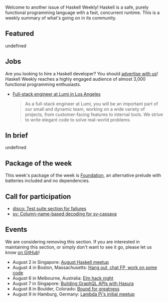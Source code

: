 <!-- 2018-08-02 unpublished -->

Welcome to another issue of Haskell Weekly!
Haskell is a safe, purely functional programming language with a fast, concurrent runtime.
This is a weekly summary of what's going on in its community.

## Featured

undefined

## Jobs

Are you looking to hire a Haskell developer?
You should [advertise with us](/advertising.html)!
Haskell Weekly reaches a highly engaged audience of almost 3,000 functional programming enthusiasts.

-   [Full-stack engineer at Lumi in Los Angeles](https://www.lumi.com/jobs/full-stack-engineer)

    > As a full-stack engineer at Lumi, you will be an important part of our small and dynamic team, working on a wide variety of projects, from customer-facing features to internal tools. We strive to write elegant code to solve real-world problems.

## In brief

undefined

## Package of the week

This week's package of the week is [Foundation](https://www.stackage.org/lts-12.4/package/foundation-0.0.21),
an alternative prelude with batteries included and no dependencies.

## Call for participation

-   [disco: Test suite section for failures](https://github.com/disco-lang/disco/issues/131)
-   [sv: Column-name-based decoding for sv-cassava](https://github.com/qfpl/sv/issues/19)

## Events

We are considering removing this section.
If you are interested in maintaining this section,
or simply don't want to see it go,
please let us know [on GitHub](https://github.com/haskellweekly/haskellweekly.github.io/issues/207)!

-   August 2 in Singapore: [August Haskell meetup](https://www.meetup.com/HASKELL-SG/events/252824929/)
-   August 4 in Boston, Massachusetts: [Hang out, chat FP, work on some code](https://www.meetup.com/Weekly-Functional-Programming-Meetup/events/253005369/)
-   August 6 in Melbourne, Australia: [Elm hack night](https://www.meetup.com/Elm-Melbourne/events/250594838/)
-   August 7 in Singapore: [Building GraphQL APIs with Hasura](https://www.meetup.com/API-Craft-Singapore/events/253334006/)
-   August 8 in Boulder, Colorado: [Bound for greatness](https://www.meetup.com/Boulder-Haskell-Programmers/events/253035578/)
-   August 9 in Hamburg, Germany: [Lambda Pi's initial meetup](https://www.meetup.com/Lambda-Pi/events/252428689/)
